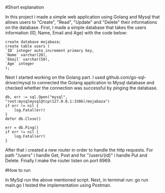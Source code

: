 #Short explanation

In this project i made a simple web application using Golang and Mysql that allows users to "Create", "Read", "Update" and "Delete" their informations on the database. 
First, I made a simple database that takes the users information (ID, Name, Email and Age) with the code below:
```
create database mojabaza;
create table users (
`ID` integer auto_increment primary key,
`Name` varchar(20),
`Email` varchar(50),
`Age` integer
);
```

Next I started working on the Golang part. 
I used github.com/go-sql-driver/mysql to connected the Golang application to Mysql database and checked whether the connection was successful by pinging the database.

```
db, err := sql.Open("mysql", "root:mysqlmysql@tcp(127.0.0.1:3306)/mojabaza")
if err != nil {
	log.Fatal(err)
}
defer db.Close()

err = db.Ping()
if err != nil {
	log.Fatal(err)
}
```

After that i created a new router in order to handle the http requests. For path "/users" i handle Get, Post and for "/users/{id}" i handle Put and Delete.
Finally I make the router listen on port 6969.

#How to run

In MySql run the above mentioned script. 
Next, in terminal run: go run main.go
I tested the implementation using Postman. 
